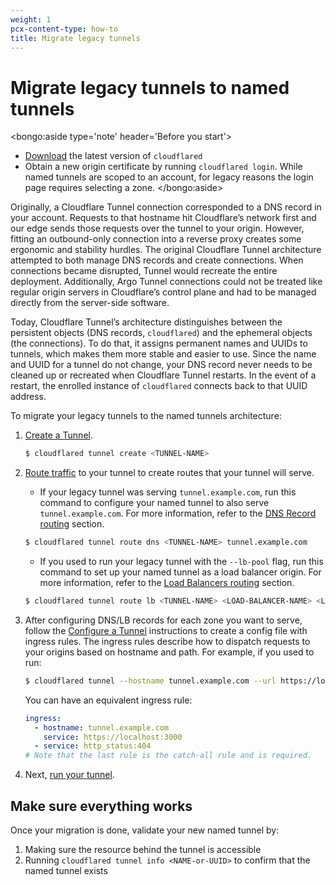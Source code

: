 ```yaml
---
weight: 1
pcx-content-type: how-to
title: Migrate legacy tunnels
---
```


# Migrate legacy tunnels to named tunnels

<bongo:aside type='note' header='Before you start'>
- [Download](/connections/connect-apps/install-and-setup/installation) the latest version of `cloudflared`
- Obtain a new origin certificate by running `cloudflared login`. While named tunnels are scoped to an account, for legacy reasons the login page requires selecting a zone.
</bongo:aside>

Originally, a Cloudflare Tunnel connection corresponded to a DNS record in your account. Requests to that hostname hit Cloudflare’s network first and our edge sends those requests over the tunnel to your origin. However, fitting an outbound-only connection into a reverse proxy creates some ergonomic and stability hurdles. The original Cloudflare Tunnel architecture attempted to both manage DNS records and create connections. When connections became disrupted, Tunnel would recreate the entire deployment. Additionally, Argo Tunnel connections could not be treated like regular origin servers in Cloudflare’s control plane and had to be managed directly from the server-side software.

Today, Cloudflare Tunnel’s architecture distinguishes between the persistent objects (DNS records, `cloudflared`) and the ephemeral objects (the connections). To do that, it assigns permanent names and UUIDs to tunnels, which makes them more stable and easier to use. Since the name and UUID for a tunnel do not change, your DNS record never needs to be cleaned up or recreated when Cloudflare Tunnel restarts. In the event of a restart, the enrolled instance of `cloudflared` connects back to that UUID address.

To migrate your legacy tunnels to the named tunnels architecture:

1. [Create a Tunnel](/connections/connect-apps/install-and-setup/tunnel-guide#3-create-a-tunnel-and-give-it-a-name).

   ```bash
   $ cloudflared tunnel create <TUNNEL-NAME>
   ```

1. [Route traffic](/connections/connect-apps/routing-to-tunnel) to your tunnel to create routes that your tunnel will serve.

   - If your legacy tunnel was serving `tunnel.example.com`, run this command to configure your named tunnel to also serve `tunnel.example.com`. For more information, refer to the [DNS Record routing](/connections/connect-apps/routing-to-tunnel/dns) section.

   ```bash
   $ cloudflared tunnel route dns <TUNNEL-NAME> tunnel.example.com
   ```

   - If you used to run your legacy tunnel with the `--lb-pool` flag, run this command to set up your named tunnel as a load balancer origin. For more information, refer to the [Load Balancers routing](/connections/connect-apps/routing-to-tunnel/lb) section.

   ```bash
   $ cloudflared tunnel route lb <TUNNEL-NAME> <LOAD-BALANCER-NAME> <LOAD-BALANCER-POOL>
   ```

1. After configuring DNS/LB records for each zone you want to serve, follow the [Configure a Tunnel](/connections/connect-apps/configuration/configuration-file) instructions to create a config file with ingress rules. The ingress rules describe how to dispatch requests to your origins based on hostname and path. For example, if you used to run:

   ```bash
   $ cloudflared tunnel --hostname tunnel.example.com --url https://localhost:3000
   ```

   You can have an equivalent ingress rule:

   ```yml
   ingress:
     - hostname: tunnel.example.com
       service: https://localhost:3000
     - service: http_status:404
   # Note that the last rule is the catch-all rule and is required.
   ```

1. Next, [run your tunnel](/connections/connect-apps/run-tunnel).

## Make sure everything works

Once your migration is done, validate your new named tunnel by:

1. Making sure the resource behind the tunnel is accessible
1. Running `cloudflared tunnel info <NAME-or-UUID>` to confirm that the named tunnel exists
